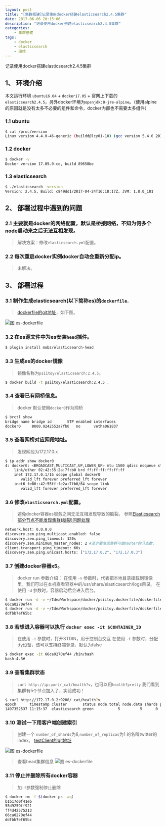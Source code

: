 ```yaml
---
layout: post
title: "[集群搭建]记录使用docker搭建elasticsearch2.4.5集群"
date: 2017-06-06 20:15:06 
description: "记录使用docker搭建elasticsearch2.4.5集群"
categories: 
    - 集群搭建
tags:
    - docker
    - elasticsearch
    - 运维
---
```


记录使用docker搭建elasticsearch2.4.5集群

<!--more-->

## 1、 环境介绍

  本文运行环境 `ubuntu16.04` + `docker17.05` + 官网上下载的`elasticsearch2.4.5`，另外docker环境为`openjdk:8-jre-alpine`。（使用alpine的原因就是没有太多不必要的组件和命令，docker内部也不需要太多组件）

### 1.1 ubuntu

```bash
$ cat /proc/version
Linux version 4.4.0-46-generic (buildd@lcy01-10) (gcc version 5.4.0 20160609 (Ubuntu 5.4.0-6ubuntu1~16.04.2) ) #67-Ubuntu SMP Thu Oct 20 15:05:12 UTC 2016

```

### 1.2 docker

```bash
$ docker -v
Docker version 17.05.0-ce, build 89658be

```

### 1.3 elasticsearch

```bash
$ ./elasticsearch -version
Version: 2.4.5, Build: c849dd1/2017-04-24T16:18:17Z, JVM: 1.8.0_101

```

## 2、 部署过程中遇到的问题
 
### 2.1 主要就是docker的网络配置，默认是桥接网络，不知为何多个node启动来之后无法互相发现。
> 解决方案：修改`elasticsearch.yml`配置。

### 2.2 每次重启docker实例docker自动会重新分配ip。
> 未解决。

## 3、 部署过程

### 3.1 制作生成elasticsearch(以下简称es)的`dockerfile`.
> [dockerfile的git地址](https://github.com/psiitoy/psiitoy.dockerfile.git)，如下图。

![图 es-dockerfile](/img/blog/esdocker/es-dockerfile.png)

### 3.2 在es源文件中为es安装`head`插件。

```bash
$ plugin install mobz/elasticsearch-head

```

### 3.3 生成es的docker镜像
> 镜像名称为`psiitoy/elasticsearch:2.4.5`。

```bash
$ docker build -t psiitoy/elasticsearch:2.4.5 .

```

### 3.4 查看已有网桥信息。
> docker 默认使用`docker0`作为网桥

```bash
$ brctl show
bridge name	bridge id		STP enabled	interfaces
docker0		8000.0242552a7fb0	no		vetha061837

```

### 3.5 查看网桥对应网段地址。
> 发现网段为172.17.0.x

```bash
$ ip addr show docker0
4: docker0: <BROADCAST,MULTICAST,UP,LOWER_UP> mtu 1500 qdisc noqueue state UP group default 
    link/ether 02:42:55:2a:7f:b0 brd ff:ff:ff:ff:ff:ff
    inet 172.17.0.1/16 scope global docker0
       valid_lft forever preferred_lft forever
    inet6 fe80::42:55ff:fe2a:7fb0/64 scope link 
       valid_lft forever preferred_lft forever

```

### 3.6 修改`elasticsearch.yml`配置。
> 避免docker容器es服务之间无法互相发现导致的脑裂。
> 参照[Elasticsearch部分节点不能发现集群(脑裂)问题处理](http://blog.csdn.net/huwei2003/article/details/47004745)

```bash
network.host: 0.0.0.0
discovery.zen.ping.multicast.enabled: false
discovery.zen.ping_timeout: 120s
discovery.zen.minimum_master_nodes: 2 #至少要发现集群可做master的节点数，
client.transport.ping_timeout: 60s
discovery.zen.ping.unicast.hosts: ["172.17.0.2", "172.17.0.3"]

```

### 3.7 创建docker容器x5。
> docker run 参数介绍：
> 在使用 `-v` 参数时，代表把本地目录挂载到镜像里，我们可以在本机查看容器中的/usr/share/elasticsearch/logs目录。
> 在使用 `-d` 参数时，容器启动后会进入后台。

```bash
$ docker run -d -v ~/IdeaWorkspace/docker/psiitoy.dockerfile/dockerfile-alpine-es/elasticsearch-2.4.5/logs:/usr/share/elasticsearch/logs psiitoy/elasticsearch:2.4.5
66ca0270ef44
$ docker run -d -v ~/IdeaWorkspace/docker/psiitoy.dockerfile/dockerfile-alpine-es/elasticsearch-2.4.5/logs:/usr/share/elasticsearch/logs psiitoy/elasticsearch:2.4.5
ddfbb7ef65bc

```

### 3.8 若想进入容器可以执行 `docker exec -it $CONTAINER_ID`
> 在使用 `-i` 参数时，打开STDIN，用于控制台交互
> 在使用 `-t` 参数时，分配tty设备，该可以支持终端登录，默认为false

```bash
$ docker exec -it 66ca0270ef44 /bin/bash
bash-4.3#

```

### 3.9 查看集群状态
> `curl http://ip:port/_cat/health?v`，也可以用`health?pretty`
> 我们看到集群有5个节点加入了，实验成功！

```bash
$ curl http://172.17.0.2:9200/_cat/health?v
epoch      timestamp cluster       status node.total node.data shards pri relo init unassign pending_tasks max_task_wait_time active_shards_percent 
1497352537 11:15:37  elasticsearch green           5         5      0   0    0    0        0             0                  -                100.0% 

```

### 3.10 测试一下用客户端创建索引
> 创建一个 `number_of_shards`为8,`number_of_replicas`为1 的名叫twitter的index。
> [testClient的git地址](https://github.com/sprintDragon/experiment/tree/master/experiment-elasticsearch)

![图 es-dockerfile](/img/blog/esdocker/es-test-client.png)

> 查看head集群信息
![图 es-dockerfile](/img/blog/esdocker/es-head-cluster.png)


### 3.11 停止并删除所有docker容器
> 加`-f`参数强制停止删除

```bash
$ docker rm -f $(docker ps -aq)
b1b17d0f41eb
55d9259ff921
ff4d42575213
66ca0270ef44
ddfbb7ef65bc

```










